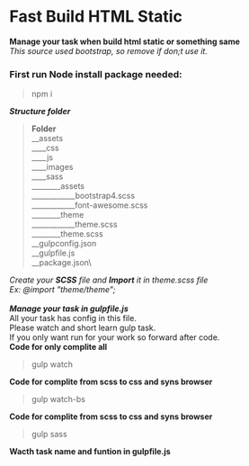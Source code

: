 # Fast Build HTML Static
**Manage your task when build html static or something same**\
*This source used bootstrap, so remove if don;t use it.*
### First run Node install package needed:
> npm i

***Structure folder***
>**Folder**\
>__assets\
>____css\
>____js\
>____images\
>____sass\
>________assets\
>____________bootstrap4.scss\
>____________font-awesome.scss\
>________theme\
>____________theme.scss\
>________theme.scss\
>__gulpconfig.json\
>__gulpfile.js\
>__package.json\

*Create your **SCSS** file and **Import** it in theme.scss file*\
*Ex: @import "theme/theme";*\
\
***Manage your task in gulpfile.js***\
All your task has config in this file. \
Please watch and short learn gulp task.\
If you only want run for your work so forward after code.\
**Code for only complite all**
> gulp watch


**Code for complite from scss to css and syns browser**
> gulp watch-bs


**Code for complite from scss to css and syns browser**
> gulp sass


**Wacth task name and funtion in gulpfile.js**
